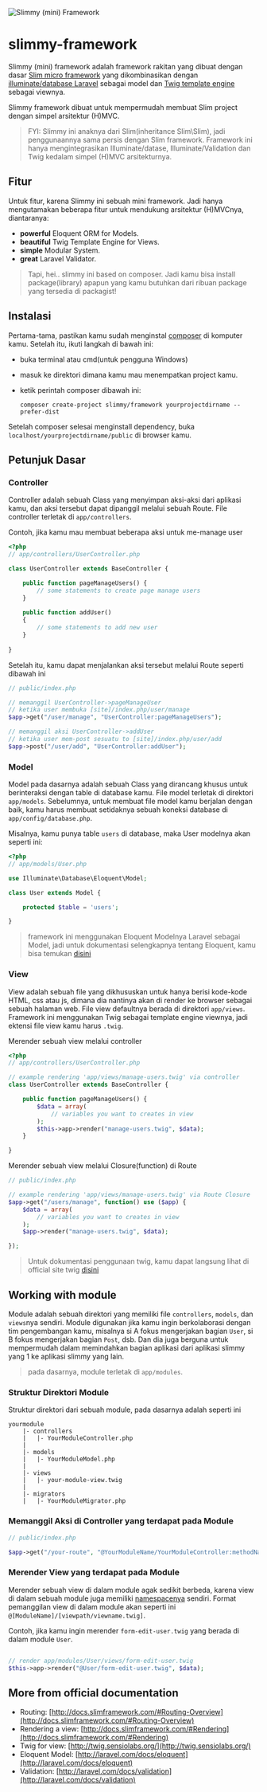 ![Slimmy (mini) Framework](https://dl.dropboxusercontent.com/u/102070675/slimmy-framework-logo%5B250x185%5D.png)

slimmy-framework
================

Slimmy (mini) framework adalah framework rakitan yang dibuat dengan dasar [Slim micro framework](http://www.slimframework.com/ "Slim micro framework")
yang dikombinasikan dengan [illuminate/database Laravel](https://github.com/illuminate/database "Illuminate Database") sebagai model
dan [Twig template engine](http://twig.sensiolabs.org/ "Twig Template Engine") sebagai viewnya.

Slimmy framework dibuat untuk mempermudah membuat Slim project dengan simpel arsitektur (H)MVC. 

> FYI: Slimmy ini anaknya dari Slim(inheritance Slim\Slim), jadi penggunaannya sama persis dengan Slim framework.
Framework ini hanya mengintegrasikan Illuminate/datase, Illuminate/Validation dan Twig kedalam simpel (H)MVC arsitekturnya.

## Fitur
Untuk fitur, karena Slimmy ini sebuah mini framework. 
Jadi hanya mengutamakan beberapa fitur untuk mendukung arsitektur (H)MVCnya, diantaranya:
- **powerful** Eloquent ORM for Models.
- **beautiful** Twig Template Engine for Views.
- **simple** Modular System.
- **great** Laravel Validator.

> Tapi, hei.. slimmy ini based on composer. Jadi kamu bisa install package(library) apapun yang kamu butuhkan dari ribuan package yang tersedia di packagist!

## Instalasi
Pertama-tama, pastikan kamu sudah menginstal [composer](https://getcomposer.org) di komputer kamu. 
 Setelah itu, ikuti langkah di bawah ini:
- buka terminal atau cmd(untuk pengguna Windows)
- masuk ke direktori dimana kamu mau menempatkan project kamu.
- ketik perintah composer dibawah ini:

    `composer create-project slimmy/framework yourprojectdirname --prefer-dist`

Setelah composer selesai menginstall dependency, buka `localhost/yourprojectdirname/public` di browser kamu.

## Petunjuk Dasar

### Controller
Controller adalah sebuah Class yang menyimpan aksi-aksi dari aplikasi kamu, 
dan aksi tersebut dapat dipanggil melalui sebuah Route. File controller terletak di `app/controllers`.

Contoh, jika kamu mau membuat beberapa aksi untuk me-manage user
```php
<?php
// app/controllers/UserController.php

class UserController extends BaseController {

    public function pageManageUsers() {
        // some statements to create page manage users
    }
    
    public function addUser()
    {
        // some statements to add new user
    }
    
}
```

Setelah itu, kamu dapat menjalankan aksi tersebut melalui Route seperti dibawah ini
```php
// public/index.php

// memanggil UserController->pageManageUser 
// ketika user membuka [site]/index.php/user/manage
$app->get("/user/manage", "UserController:pageManageUsers");

// memanggil aksi UserController->addUser 
// ketika user mem-post sesuatu to [site]/index.php/user/add
$app->post("/user/add", "UserController:addUser");
```

### Model
Model pada dasarnya adalah sebuah Class yang dirancang khusus untuk berinteraksi dengan table di database kamu.
File model terletak di direktori `app/models`. Sebelumnya, untuk membuat file model kamu berjalan dengan baik, kamu harus
membuat setidaknya sebuah koneksi database di `app/config/database.php`.

Misalnya, kamu punya table `users` di database, maka User modelnya akan seperti ini: 
```php
<?php 
// app/models/User.php

use Illuminate\Database\Eloquent\Model;

class User extends Model {

    protected $table = 'users';

}
``` 
> framework ini menggunakan Eloquent Modelnya Laravel sebagai Model, jadi untuk dokumentasi selengkapnya tentang Eloquent, kamu bisa temukan [disini](http://laravel.com/docs/eloquent)

### View
View adalah sebuah file yang dikhususkan untuk hanya berisi kode-kode HTML, css atau js, dimana dia nantinya akan
di render ke browser sebagai sebuah halaman web. File view defaultnya berada di direktori `app/views`. Framework
ini menggunakan Twig sebagai template engine viewnya, jadi ektensi file view kamu harus `.twig`.

Merender sebuah view melalui controller
```php
<?php
// app/controllers/UserController.php

// example rendering 'app/views/manage-users.twig' via controller
class UserController extends BaseController {

    public function pageManageUsers() {
        $data = array(
            // variables you want to creates in view
        );
        $this->app->render("manage-users.twig", $data);
    }

}
```

Merender sebuah view melalui Closure(function) di Route
```php
// public/index.php

// example rendering 'app/views/manage-users.twig' via Route Closure
$app->get("/users/manage", function() use ($app) {
    $data = array(
        // variables you want to creates in view
    );
    $app->render("manage-users.twig", $data);

});
```
> Untuk dokumentasi penggunaan twig, kamu dapat langsung lihat di official site twig [disini](http://twig.sensiolabs.org/doc/templates.html)

## Working with module
Module adalah sebuah direktori yang memiliki file `controllers`, `models`, dan `views`nya sendiri. 
Module digunakan jika kamu ingin berkolaborasi dengan tim pengembangan kamu, misalnya si A fokus mengerjakan bagian `User`, si B fokus mengerjakan bagian `Post`, dsb. Dan dia juga berguna untuk mempermudah dalam memindahkan bagian
aplikasi dari aplikasi slimmy yang 1 ke aplikasi slimmy yang lain.

> pada dasarnya, module terletak di `app/modules`.

### Struktur Direktori Module
Struktur direktori dari sebuah module, pada dasarnya adalah seperti ini
```
yourmodule
    |- controllers
    |   |- YourModuleController.php
    |
    |- models
    |   |- YourModuleModel.php
    |
    |- views
    |   |- your-module-view.twig
    |
    |- migrators
    |   |- YourModuleMigrator.php
```

### Memanggil Aksi di Controller yang terdapat pada Module
```php
// public/index.php

$app->get("/your-route", "@YourModuleName/YourModuleController:methodName");
```

### Merender View yang terdapat pada Module
Merender sebuah view di dalam module agak sedikit berbeda, karena view di dalam sebuah module juga memiliki [namespacenya](http://twig.sensiolabs.org/doc/api.html#built-in-loaders) sendiri. Format pemanggilan view di dalam module akan seperti ini `@[ModuleName]/[viewpath/viewname.twig]`. 

Contoh, jika kamu ingin merender `form-edit-user.twig` yang berada di dalam module `User`.
```php

// render app/modules/User/views/form-edit-user.twig
$this->app->render("@User/form-edit-user.twig", $data);
```

## More from official documentation
- Routing: [http://docs.slimframework.com/#Routing-Overview](http://docs.slimframework.com/#Routing-Overview)
- Rendering a view: [http://docs.slimframework.com/#Rendering](http://docs.slimframework.com/#Rendering)
- Twig for view: [http://twig.sensiolabs.org/](http://twig.sensiolabs.org/)
- Eloquent Model: [http://laravel.com/docs/eloquent](http://laravel.com/docs/eloquent)
- Validation: [http://laravel.com/docs/validation](http://laravel.com/docs/validation)
